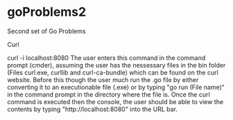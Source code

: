 # goProblems2
Second set of Go Problems 

Curl

curl -i localhost:8080
The user enters this command in the command prompt (cmder), assuming the user has the nessessary files in the bin folder (Files curl.exe, curllib and curl-ca-bundle) which can be found on the curl website. Before this though the user much run the .go file by either converting it to an executionable file (.exe) or by typing "go run (File name)" in the command prompt in the directory where the file is. Once the curl command is executed then the console, the user should be able to view the contents by typing "http://localhost:8080" into the URL bar.

